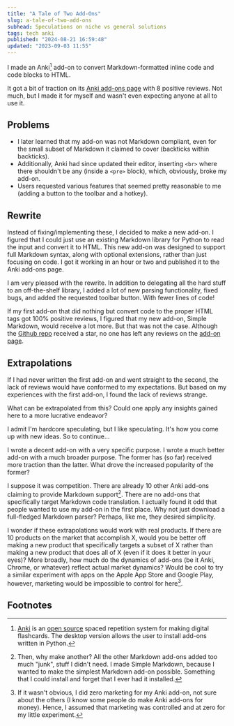 ```yaml
---
title: "A Tale of Two Add-Ons"
slug: a-tale-of-two-add-ons
subhead: Speculations on niche vs general solutions
tags: tech anki
published: "2024-08-21 16:59:48"
updated: "2023-09-03 11:55"
---
```


I made an Anki[^1] add-on to convert Markdown-formatted inline code and code blocks to HTML.

It got a bit of traction on its [Anki add-ons page](https://ankiweb.net/shared/info/1844938046) with 8 positive reviews. Not much, but I made it for myself and wasn't even expecting anyone at all to use it.

## Problems

- I later learned that my add-on was not Markdown compliant, even for the small subset of Markdown it claimed to cover (backticks within backticks).
- Additionally, Anki had since updated their editor, inserting `<br>` where there shouldn't be any (inside a `<pre>` block), which, obviously, broke my add-on.
- Users requested various features that seemed pretty reasonable to me (adding a button to the toolbar and a hotkey).

## Rewrite

Instead of fixing/implementing these, I decided to make a new add-on.  I figured that I could just use an existing Markdown library for Python to read the input and convert it to HTML. This new add-on was designed to support full Markdown syntax, along with optional extensions, rather than just focusing on code. I got it working in an hour or two and published it to the Anki add-ons page.

I am very pleased with the rewrite. In addition to delegating all the hard stuff to an off-the-shelf library, I added a lot of new parsing functionality, fixed bugs, and added the requested toolbar button. With fewer lines of code!

If my first add-on that did nothing but convert code to the proper HTML tags got 100% positive reviews, I figured that my new add-on, Simple Markdown, would receive a lot more. But that was not the case. Although the [Github repo](https://github.com/dempe/simple-markdown-for-anki) received a star, no one has left any reviews on the [add-on page](https://ankiweb.net/shared/info/354124843).

## Extrapolations

If I had never written the first add-on and went straight to the second, the lack of reviews would have conformed to my expectations. But based on my experiences with the first add-on, I found the lack of reviews strange.

What can be extrapolated from this? Could one apply any insights gained here to a more lucrative endeavor?

<x-sho text="I think you're reading too much into this. They're just some silly add-ons for a tool that 99.999% of the world doesn't even know about." />

I admit I'm hardcore speculating, but I like speculating. It's how you come up with new ideas. So to continue...

I wrote a decent add-on with a very specific purpose. I wrote a much better add-on with a much broader purpose. The former has (so far) received more traction than the latter. What drove the increased popularity of the former?

I suppose it was competition. There are already 10 other Anki add-ons claiming to provide Markdown support[^2]. There are no add-ons that specifically target Markdown code translation. I actually found it odd that people wanted to use my add-on in the first place. Why not just download a full-fledged Markdown parser?  Perhaps, like me, they desired simplicity.

I wonder if these extrapolations would work with real products. If there are 10 products on the market that accomplish X, would you be better off making a new product that specifically targets a subset of X rather than making a new product that does all of X (even if it does it better in your eyes)? More broadly, how much do the dynamics of add-ons (be it Anki, Chrome, or whatever) reflect actual market dynamics? Would be cool to try a similar experiment with apps on the Apple App Store and Google Play, however, marketing would be impossible to control for here[^3].

## Footnotes

[^1]: [Anki](https://apps.ankiweb.net/) is an [open source](https://github.com/ankitects/anki) spaced repetition system for making digital flashcards. The desktop version allows the user to install add-ons written in Python.

[^2]: Then, why make another? All the other Markdown add-ons added too much "junk", stuff I didn't need.  I made Simple Markdown, because I wanted to make the simplest Markdown add-on possible.  Something that I could install and forget that I ever had it installed.

[^3]: If it wasn't obvious, I did zero marketing for my Anki add-on, not sure about the others (I know some people do make Anki add-ons for money).  Hence, I assumed that marketing was controlled and at zero for my little experiment.